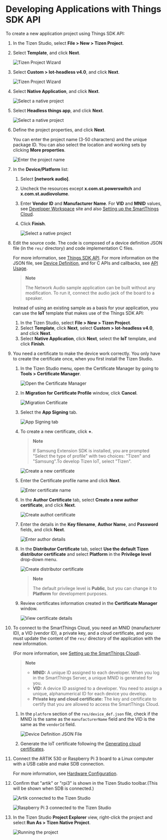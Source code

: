 # Developing Applications with Things SDK API

To create a new application project using Things SDK API:

1.  In the Tizen Studio, select **File > New > Tizen Project**.
2.  Select **Template**, and click **Next**.

    ![Tizen Project Wizard](media/thingsapp_sample.png)

3.  Select **Custom > Iot-headless v4.0**, and click **Next**.

    ![Tizen Project Wizard](media/thingsapp_profile_select.png)

4.  Select **Native Application**, and click **Next**.

    ![Select a native project](media/thingsapp_native.png)

5.  Select **Headless things app**, and click **Next**.

    ![Select a native project](media/thingsapp_serviceapp.png)

6.  Define the project properties, and click **Next**.

    You can enter the project name (3-50 characters) and the unique package ID. You can also select the location and working sets by clicking **More properties**.

    ![Enter the project name](media/thingsapp_project_name.png)

7.  In the **Device/Platform** list:
    1.  Select **\[network audio\]**.
    2.  Uncheck the resources except **x.com.st.powerswitch** and **x.com.st.audiovolume**.
    3.  Enter **Vendor ID** and **Manufacturer Name**. For **VID** and **MNID** values, see [Developer Workspace](https://devworkspace.developer.samsung.com) site and also [Setting up the SmartThings Cloud](things-cloud-setup.md).
    4.  Click **Finish**.

        ![Select a native project](media/codegen.png)

8.  Edit the source code. The code is composed of a device definition JSON file (in the `res/` directory) and code implementation C files.

    For more information, see [Things SDK API](../guides/things-api.md). For more information on the JSON file, see [Device Definition](../guides/things-api-device.md), and for C APIs and callbacks, see [API Usage](../guides/things-api-guide.md).

    > **Note**
    >
    > The Network Audio sample application can be built without any modification. To run it, connect the audio jack of the board to a speaker.

    Instead of using an existing sample as a basis for your application, you can use the **IoT** template that makes use of the Things SDK API:

    1.  In the Tizen Studio, select **File > New > Tizen Project**.
    2.  Select **Template**, click **Next**, select **Custom > Iot-headless v4.0**, and click **Next**.
    3.  Select **Native Application**, click **Next**, select the **IoT** template, and click **Finish**.

9.  You need a certificate to make the device work correctly. You only have to create the certificate once, when you first install the Tizen Studio.
    1.  In the Tizen Studio menu, open the Certificate Manager by going to **Tools > Certificate Manager**.

        ![Open the Certificate Manager](media/certificate_manager.png)

    2.  In **Migration for Certificate Profile** window, click **Cancel**.

        ![Migration Certificate](media/cm_profile_select.png)

    3.  Select the **App Signing** tab.

        ![App Signing tab](media/cm_app_signing.png)

    4.  To create a new certificate, click **+**.

        <div class="note">

        > **Note**
        >
        > If Samsung Extension SDK is installed, you are prompted "Select the type of profile" with two choices: "Tizen" and "Samsung".To develop Tizen IoT, select "Tizen".

        ![Create a new certificate](media/cm_new.png)

    5.  Enter the Certificate profile name and click **Next**.

        ![Enter certificate name](media/cm_profile.png)

    6.  In the **Author Certificate** tab, select **Create a new author certificate**, and click **Next**.

        ![Create authot certificate](media/cm_new_author.png)

    7.  Enter the details in the **Key filename**, **Author Name**, and **Password** fields, and click **Next**.

        ![Enter author details](media/cm_author.png)

    8.  In the **Distributor Certificate** tab, select **Use the default Tizen distributor certificate** and select **Platform** in the **Privilege level** drop-down menu.

        ![Create distributor certificate](media/cm_privilege.png)

        > **Note**
        >
        > The default privilege level is **Public**, but you can change it to **Platform** for development purposes.

    9.  Review certificates information created in the **Certificate Manager** window.

        ![View certificate details](media/cm_end.png)


10. To connect to the SmartThings Cloud, you need an MNID (manufacturer ID), a VID (vendor ID), a private key, and a cloud certificate, and you must update the content of the `res/` directory of the application with the new information.

    (For more information, see [Setting up the SmartThings Cloud](things-cloud-setup.md)).


    > **Note**
    >
    > -   **MNID:** A unique ID assigned to each developer. When you log in the SmartThings Server, a unique MNID is generated for you.
    > -   **VID:** A device ID assigned to a developer. You need to assign a unique, alphanumerical ID for each device you develop.
    > -   **Private key and cloud certificate:** The key and certificate to certify that you are allowed to access the SmartThings Cloud.

    1.  In the `platform` section of the `res/device_def.json` file, check if the MNID is the same as the `manufacturerName` field and the VID is the same as the `vendorId` field.

        ![Device Definition JSON File](media/device-definition-json-mnid-vid.png)

    2.  Generate the IoT certificate following the [Generating cloud certificates](things-cloud-setup.md#generating-cloud-certificates).


11. Connect the ARTIK 530 or Raspberry Pi 3 board to a Linux computer with a USB cable and make SDB connection.

    For more information, see [Hardware Configuration](hardware-configuration.md).

12. Confirm that "artik" or "rpi3" is shown in the Tizen Studio toolbar.(This will be shown when SDB is connected.)

    ![Artik connected to the Tizen Studio](media/tizen_studio_artik.png)

    ![Raspberry Pi 3 connected to the Tizen Studio](media/tizen_studio_rpi3.png)

13. In the Tizen Studio **Project Explorer** view, right-click the project and select **Run As > Tizen Native Project**.

    ![Running the project](media/thingsapp_runas.png)
